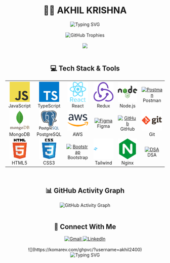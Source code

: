 # <div align="center">👨‍💻 AKHIL KRISHNA</div>

<div align="center">
  <img src="https://readme-typing-svg.herokuapp.com/?lines=MERN+Stack+Developer;Full+Stack+Engineer;Web+Development+Enthusiast&center=true&width=500&height=50&duration=3000&pause=1000" alt="Typing SVG">
</div>

<br>

<div align="center">
  <img src="https://github-profile-trophy.vercel.app/?username=your-github-username&theme=onestar&column=7&margin-w=15&margin-h=15" alt="GitHub Trophies" />
</div>

<br>

<div align="center">
  <a href="https://github.com/your-github-username">
    <img height="180em" src="https://github-readme-stats.vercel.app/api?username=your-github-username&show_icons=true&theme=tokyonight&include_all_commits=true&count_private=true"/>
<!--     <img height="180em" src="https://github-readme-stats.vercel.app/api/top-langs/?username=your-github-username&layout=compact&langs_count=7&theme=tokyonight"/> -->
  </a>
</div>

<br>

## <div align="center">💻 Tech Stack & Tools</div>

<div align="center">
  <table>
    <tr>
      <td align="center" width="96">
        <a href="https://developer.mozilla.org/en-US/docs/Web/JavaScript">
          <img src="https://raw.githubusercontent.com/devicons/devicon/master/icons/javascript/javascript-original.svg" alt="JavaScript" width="65" height="65" />
        </a>
        <br>JavaScript
      </td>
      <td align="center" width="96">
        <a href="https://www.typescriptlang.org/">
          <img src="https://raw.githubusercontent.com/devicons/devicon/master/icons/typescript/typescript-original.svg" alt="TypeScript" width="65" height="65" />
        </a>
        <br>TypeScript
      </td>
      <td align="center" width="96">
        <a href="https://reactjs.org/">
          <img src="https://raw.githubusercontent.com/devicons/devicon/master/icons/react/react-original-wordmark.svg" alt="React" width="65" height="65" />
        </a>
        <br>React
      </td>
      <td align="center" width="96">
        <a href="https://redux.js.org/">
          <img src="https://raw.githubusercontent.com/devicons/devicon/master/icons/redux/redux-original.svg" alt="Redux" width="65" height="65" />
        </a>
        <br>Redux
      </td>
      <td align="center" width="96">
        <a href="https://nodejs.org/">
          <img src="https://raw.githubusercontent.com/devicons/devicon/master/icons/nodejs/nodejs-original-wordmark.svg" alt="Node.js" width="65" height="65" />
        </a>
        <br>Node.js
      </td>
      <td align="center" width="96">
        <a href="https://www.postman.com/">
          <img src="https://www.vectorlogo.zone/logos/getpostman/getpostman-icon.svg" alt="Postman" width="65" height="65" />
        </a>
        <br>Postman
      </td>
    </tr>
    <tr>
      <td align="center" width="96">
        <a href="https://www.mongodb.com/">
          <img src="https://raw.githubusercontent.com/devicons/devicon/master/icons/mongodb/mongodb-original-wordmark.svg" alt="MongoDB" width="65" height="65" />
        </a>
        <br>MongoDB
      </td>
      <td align="center" width="96">
        <a href="https://www.postgresql.org/">
          <img src="https://raw.githubusercontent.com/devicons/devicon/master/icons/postgresql/postgresql-original-wordmark.svg" alt="PostgreSQL" width="65" height="65" />
        </a>
        <br>PostgreSQL
      </td>
      <td align="center" width="96">
        <a href="https://aws.amazon.com/">
          <img src="https://raw.githubusercontent.com/devicons/devicon/master/icons/amazonwebservices/amazonwebservices-original-wordmark.svg" alt="AWS" width="65" height="65" />
        </a>
        <br>AWS
      </td>
      <td align="center" width="96">
        <a href="https://www.figma.com/">
          <img src="https://www.vectorlogo.zone/logos/figma/figma-icon.svg" alt="Figma" width="65" height="65" />
        </a>
        <br>Figma
      </td>
      <td align="center" width="96">
        <a href="https://github.com/">
          <img src="https://github.githubassets.com/assets/GitHub-Mark-ea2971cee799.png" alt="GitHub" width="65" height="65" />
        </a>
        <br>GitHub
      </td>
      <td align="center" width="96">
        <a href="https://git-scm.com/">
          <img src="https://raw.githubusercontent.com/devicons/devicon/master/icons/git/git-original-wordmark.svg" alt="Git" width="65" height="65" />
        </a>
        <br>Git
      </td>
    </tr>
    <tr>
      <td align="center" width="96">
        <a href="https://developer.mozilla.org/en-US/docs/Web/HTML">
          <img src="https://raw.githubusercontent.com/devicons/devicon/master/icons/html5/html5-original-wordmark.svg" alt="HTML5" width="65" height="65" />
        </a>
        <br>HTML5
      </td>
      <td align="center" width="96">
        <a href="https://developer.mozilla.org/en-US/docs/Web/CSS">
          <img src="https://raw.githubusercontent.com/devicons/devicon/master/icons/css3/css3-original-wordmark.svg" alt="CSS3" width="65" height="65" />
        </a>
        <br>CSS3
      </td>
      <td align="center" width="96">
        <a href="https://getbootstrap.com/">
          <img src="https://getbootstrap.com/docs/5.3/assets/brand/bootstrap-logo-shadow.png" alt="Bootstrap" width="65" height="65" />
        </a>
        <br>Bootstrap
      </td>
      <td align="center" width="96">
        <a href="https://tailwindcss.com/">
          <img src="https://raw.githubusercontent.com/devicons/devicon/master/icons/tailwindcss/tailwindcss-original-wordmark.svg" alt="Tailwind" width="65" height="65" />
        </a>
        <br>Tailwind
      </td>
      <td align="center" width="96">
        <a href="https://www.nginx.com/">
          <img src="https://raw.githubusercontent.com/devicons/devicon/master/icons/nginx/nginx-original.svg" alt="Nginx" width="65" height="65" />
        </a>
        <br>Nginx
      </td>
      <td align="center" width="96">
        <a href="https://github.com/topics/dsa">
          <img src="https://cdn-icons-png.flaticon.com/512/2782/2782148.png" alt="DSA" width="65" height="65" />
        </a>
        <br>DSA
      </td>
    </tr>
  </table>
</div>

<br>

## <div align="center">📊 GitHub Activity Graph</div>

<div align="center">
  <img src="https://github-readme-activity-graph.vercel.app/graph?username=your-github-username&theme=tokyo-night" alt="GitHub Activity Graph">
</div>

<br>

## <div align="center">🔗 Connect With Me</div>

<div align="center">
  <a href="mailto:akhilkrishna2400@gmail.com">
    <img src="https://img.shields.io/badge/Gmail-D14836?style=for-the-badge&logo=gmail&logoColor=white" alt="Gmail"/>
  </a>
  <a href="https://www.linkedin.com/in/akhil-krishna-81a45831b/">
    <img src="https://img.shields.io/badge/LinkedIn-0077B5?style=for-the-badge&logo=linkedin&logoColor=white" alt="LinkedIn"/>
  </a>
</div>

<br>

<div align="center">
  ![](https://komarev.com/ghpvc/?username=akhil2400)
</div>


<div align="center">
  <img src="https://readme-typing-svg.herokuapp.com/?lines=Thanks+for+visiting!;Let's+build+something+amazing+together!&center=true&width=500&height=50&color=f75c7e&vCenter=true&size=20&pause=1000" alt="Typing SVG">
</div>
